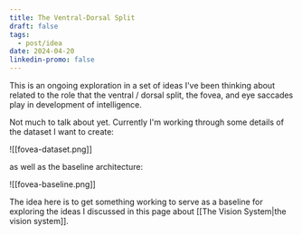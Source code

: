 ```yaml
---
title: The Ventral-Dorsal Split
draft: false
tags:
  - post/idea
date: 2024-04-20
linkedin-promo: false
---
```

This is an ongoing exploration in a set of ideas I've been thinking about related to the role that the ventral / dorsal split, the fovea, and eye saccades play in development of intelligence.

Not much to talk about yet. Currently I'm working through some details of the dataset I want to create:

![[fovea-dataset.png]]

as well as the baseline architecture:

![[fovea-baseline.png]]

The idea here is to get something working to serve as a baseline for exploring the ideas I discussed in this page about [[The Vision System|the vision system]].